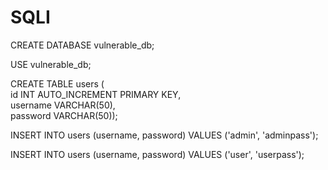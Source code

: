 # SQLI

CREATE DATABASE vulnerable_db;

USE vulnerable_db;

CREATE TABLE users (   
id INT AUTO_INCREMENT PRIMARY KEY,  
username VARCHAR(50),    
password VARCHAR(50));

INSERT INTO users (username, password) VALUES ('admin', 'adminpass');

INSERT INTO users (username, password) VALUES ('user', 'userpass');
